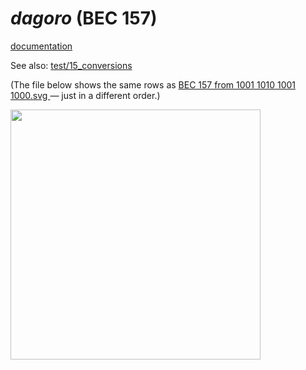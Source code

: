 # _dagoro_ (BEC 157)

[documentation](https://en.wikiversity.org/wiki/Studies_of_Euler_diagrams/dagoro)

See also: [test/15_conversions](../../15_conversions)

(The file below shows the same rows as
<a href="https://commons.wikimedia.org/wiki/File:4-ary_Boolean_functions_in_BEC_157_from_1001_1010_1001_1000.svg#File">
BEC 157 from 1001 1010 1001 1000.svg
</a>
&mdash; just in a different order.)<br>

<img src="../../../examples/e02_val_apply_ec/_img/dagoro_clan.svg" width="400">
